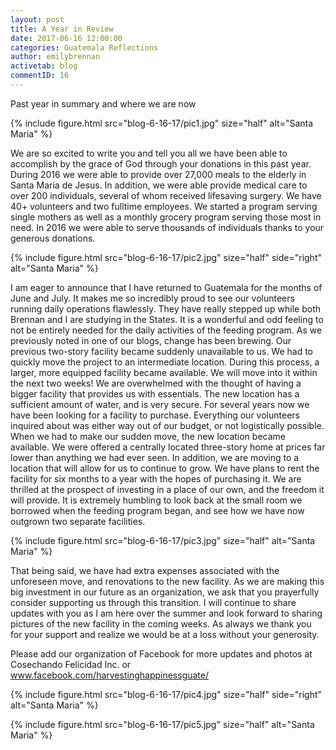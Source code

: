 ```yaml
---
layout: post
title: A Year in Review
date: 2017-06-16 12:00:00
categories: Guatemala Reflections
author: emilybrennan
activetab: blog
commentID: 16
---
```


Past year in summary and where we are now 

{% include figure.html src="blog-6-16-17/pic1.jpg" size="half" alt="Santa Maria" %}

We are so excited to write you and tell you all we have been able to accomplish by the grace of God through your donations in this past year. During 2016 we were able to provide over 27,000 meals to the elderly in Santa Maria de Jesus. In addition, we were able provide medical care to over 200 individuals, several of whom received lifesaving surgery. We have 40+ volunteers and two fulltime employees. We started a program serving single mothers as well as a monthly grocery program serving those most in need. In 2016 we were able to serve thousands of individuals thanks to your generous donations. 

{% include figure.html src="blog-6-16-17/pic2.jpg" size="half" side="right" alt="Santa Maria" %}

I am eager to announce that I have returned to Guatemala for the months of June and July. It makes me so incredibly proud to see our volunteers running daily operations flawlessly. They have really stepped up while both Brennan and I are studying in the States. It is a wonderful and odd feeling to not be entirely needed for the daily activities of the feeding program. As we previously noted in one of our blogs, change has been brewing. Our previous two-story facility became suddenly unavailable to us. We had to quickly move the project to an intermediate location. During this process, a larger, more equipped facility became available. We will move into it within the next two weeks! We are overwhelmed with the thought of having a bigger facility that provides us with essentials. The new location has a sufficient amount of water, and is very secure. For several years now we have been looking for a facility to purchase. Everything our volunteers inquired about was either way out of our budget, or not logistically possible. When we had to make our sudden move, the new location became available. We were offered a centrally located three-story home at prices far lower than anything we had ever seen. In addition, we are moving to a location that will allow for us to continue to grow. We have plans to rent the facility for six months to a year with the hopes of purchasing it. We are thrilled at the prospect of investing in a place of our own, and the freedom it will provide. It is extremely humbling to look back at the small room we borrowed when the feeding program began, and see how we have now outgrown two separate facilities. 

{% include figure.html src="blog-6-16-17/pic3.jpg" size="half" alt="Santa Maria" %}

That being said, we have had extra expenses associated with the unforeseen move, and renovations to the new facility. As we are making this big investment in our future as an organization, we ask that you prayerfully consider supporting us through this transition. I will continue to share updates with you as I am here over the summer and look forward to sharing pictures of the new facility in the coming weeks. As always we thank you for your support and realize we would be at a loss without your generosity. 

Please add our organization of Facebook for more updates and photos at Cosechando Felicidad Inc. or <a href="www.facebook.com/harvestinghappinessguate/">www.facebook.com/harvestinghappinessguate/</a>

{% include figure.html src="blog-6-16-17/pic4.jpg" size="half" side="right" alt="Santa Maria" %}

{% include figure.html src="blog-6-16-17/pic5.jpg" size="half" alt="Santa Maria" %}

